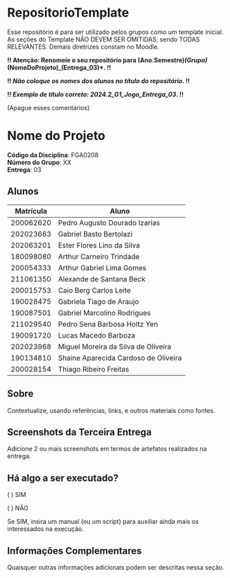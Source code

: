 # RepositorioTemplate
Esse repositório é para ser utilizado pelos grupos como um template inicial.
As seções do Template NÃO DEVEM SER OMITIDAS, sendo TODAS RELEVANTES.
Demais diretrizes constam no Moodle.

**!! Atenção: Renomeie o seu repositório para (Ano.Semestre)_(Grupo)_(NomeDoProjeto)_(Entrega_03)*. !!** 

**!! *Não coloque os nomes dos alunos no título do repositório*. !!**

**!! *Exemplo de título correto: 2024.2_G1_Jogo_Entrega_03*. !!** 
 
 (Apague esses comentários)

# Nome do Projeto

**Código da Disciplina**: FGA0208<br>
**Número do Grupo**: XX<br>
**Entrega**: 03<br>

## Alunos
|Matrícula | Aluno |
| -- | -- |
| 200062620  |  Pedro Augusto Dourado Izarias |
| 202023663  |  Gabriel Basto Bertolazi |
| 202063201  |  Ester Flores Lino da Silva |
| 180098080  |  Arthur Carneiro Trindade  |
| 200054333  |  Arthur Gabriel Lima Gomes  |
| 211061350  |  Alexande de Santana Beck  |
| 200015753  |  Caio Berg Carlos Leite  |
| 190028475  |  Gabriela Tiago de Araujo  |
| 190087501  |  Gabriel Marcolino Rodrigues  |
| 211029540  |  Pedro Sena Barbosa Holtz Yen  |
| 190091720 |  Lucas Macedo Barboza |
| 202023968 |  Miguel Moreira da Silva de Oliveira |
| 190134810 |  Shaine Aparecida Cardoso de Oliveira |
| 200028154 |  Thiago Ribeiro Freitas |
## Sobre 
Contextualize, usando referências, links, e outros materiais como fontes.

## Screenshots da Terceira Entrega
Adicione 2 ou mais screenshots em termos de artefatos realizados na entrega.

## Há algo a ser executado?

( ) SIM

( ) NÃO

Se SIM, insira um manual (ou um script) para auxiliar ainda mais os interessados na execução.

## Informações Complementares 
Quaisquer outras informações adicionais podem ser descritas nessa seção.
